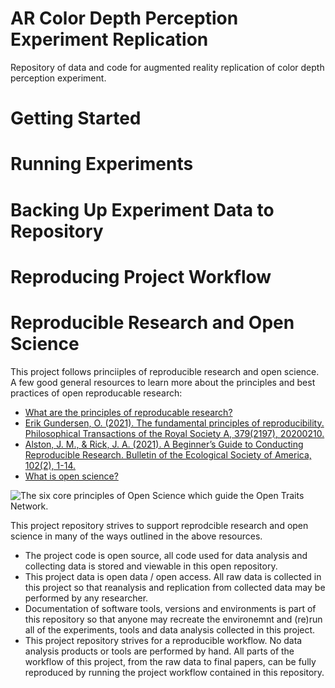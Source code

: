 # AR Color Depth Perception Experiment Replication

Repository of data and code for augmented reality replication
of color depth perception experiment.

# Getting Started

# Running Experiments

# Backing Up Experiment Data to Repository

# Reproducing Project Workflow

# Reproducible Research and Open Science

This project follows princiiples of reproducible research and
open science. A few good general resources to learn more about
the principles and best practices of open reproducable research:

- [What are the principles of reproducable research?](https://ropensci.github.io/reproducibility-guide/sections/introduction/)
- [Erik Gundersen, O. (2021). The fundamental principles of reproducibility. Philosophical Transactions of the Royal Society A, 379(2197), 20200210.](https://royalsocietypublishing.org/doi/10.1098/rsta.2020.0210)
- [Alston, J. M., & Rick, J. A. (2021). A Beginner’s Guide to Conducting Reproducible Research. Bulletin of the Ecological Society of America, 102(2), 1-14.](https://esajournals.onlinelibrary.wiley.com/doi/full/10.1002/bes2.1801)
- [What is open science?](https://www.fosteropenscience.eu/content/what-open-science-introduction)

![The six core principles of Open Science which guide the Open Traits Network.](https://www.researchgate.net/profile/Caterina-Penone/publication/332352194/figure/fig1/AS:747912753586180@1555327704672/The-six-core-principles-of-Open-Science-which-guide-the-Open-Traits-Network.png)

This project repository strives to support reprodcible research
and open science in many of the ways outlined in the above resources.

- The project code is open source, all code used for data analysis
  and collecting data is stored and viewable in this open repository.
- This project data is open data /  open access.  All raw data is collected in this
  project so that reanalysis and replication from collected data may be
  performed by any researcher.
- Documentation of software tools, versions and environments is part of this
  repository so that anyone may recreate the environemnt and (re)run all of the
  experiments, tools and data analysis collected in this project.
- This project repository strives for a reproducible workflow.  No data analysis
  products or tools are performed by hand.  All parts of the workflow of this
  project, from the raw data to final papers, can be fully reproduced by
  running the project workflow contained in this repository.
